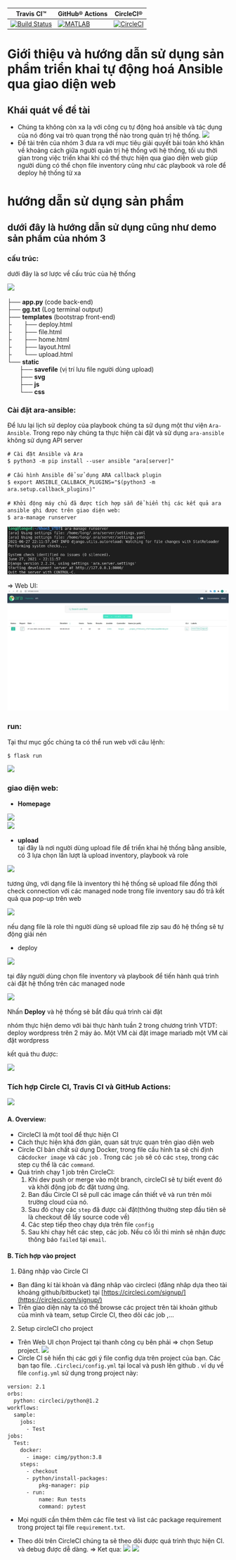 | Travis CI™ | GitHub® Actions | CircleCI® |
| ----------- | ----------- | ----------- |
| [![Build Status](https://travis-ci.com/toanduc0671/Nhom3_VTDT.svg)](https://travis-ci.com/toanduc0671/Nhom3_VTDT) | [![MATLAB](https://github.com/toanduc0671/Nhom3_VTDT/actions/workflows/Git_CI.yml/badge.svg)](https://github.com/toanduc0671/Nhom3_VTDT/actions/workflows/Git_CI.yml) | [![CircleCI](https://circleci.com/gh/4ward110/Nhom3_VTDT/tree/vu-duc-long.svg?style=svg)](https://github.com/4ward110/Nhom3_VTDT/tree/vu-duc-long) |
# **Giới thiệu và hướng dẫn sử dụng sản phẩm triển khai tự động hoá Ansible qua giao diện web**

## **Khái quát về đề tài**

- Chúng ta không còn xa lạ với công cụ tự động hoá ansible và tác dụng của nó đóng vai trò quan trọng thế nào trong quản trị hệ thống.
![](https://raw.githubusercontent.com/toanduc0671/Nhom3_VTDT/main/image/ansible.png)
- Đề tài trên của nhóm 3 đưa ra với mục tiêu giải quyết bài toán khó khăn về khoảng cách giữa người quản trị hệ thống với hệ thống, tối ưu thời gian trong việc triển khai khi có thể thực hiện qua giao diện web giúp người dùng có thể chọn file inventory cũng như các playbook và role để deploy hệ thống từ xa

# **hướng dẫn sử dụng sản phẩm**

## **dưới đây là hướng dẫn sử dụng cũng như demo sản phẩm của nhóm 3**

### **cấu trúc**:
dưới đây là sơ lược về cấu trúc của hệ thống<br/>

![](https://raw.githubusercontent.com/toanduc0671/Nhom3_VTDT/main/image/filestructure.png)<br/>

├── **app.py**  (code back-end) <br/>
├── **gg.txt**  (Log terminal output) <br/>
├── **templates**  (bootstrap front-end) <br/>
├&nbsp;&nbsp;&nbsp;&nbsp;&nbsp;&nbsp; ├── deploy.html <br/>
├&nbsp;&nbsp;&nbsp;&nbsp;&nbsp;&nbsp; ├── file.html <br/>
├&nbsp;&nbsp;&nbsp;&nbsp;&nbsp;&nbsp; ├── home.html <br/>
├&nbsp;&nbsp;&nbsp;&nbsp;&nbsp;&nbsp; ├── layout.html <br/>
├&nbsp;&nbsp;&nbsp;&nbsp;&nbsp;&nbsp; └── upload.html <br/>
└── **static** <br/>
&nbsp;&nbsp;&nbsp;&nbsp;&nbsp;&nbsp; ├── **savefile**  (vị trí lưu file người dùng upload) <br/>
&nbsp;&nbsp;&nbsp;&nbsp;&nbsp;&nbsp; ├── **svg**<br/>
&nbsp;&nbsp;&nbsp;&nbsp;&nbsp;&nbsp; ├── **js**<br/>
&nbsp;&nbsp;&nbsp;&nbsp;&nbsp;&nbsp; └── **css**<br/>

### **Cài đặt ara-ansible**:
Để lưu lại lịch sử deploy của playbook chúng ta sử dụng một thư viện `Ara-Ansible`.
Trong repo này chúng ta thực hiện cài đặt và sử dụng `ara-ansible` không sử dụng API server
```
# Cài đặt Ansible và Ara
$ python3 -m pip install --user ansible "ara[server]"

# Cấu hình Ansible để sử dụng ARA callback plugin
$ export ANSIBLE_CALLBACK_PLUGINS="$(python3 -m ara.setup.callback_plugins)"

# Khởi động máy chủ đã được tích hợp sẵn để hiển thị các kết quả ara ansible ghi được trên giao diện web:
$ ara-manage runserver
```
![](/image/ara-server.jpg)

=> Web UI:
![](/image/ara-web.jpg)

### **run**:

Tại thư mục gốc chúng ta có thể run web với câu lệnh:<br/>
```bash
$ flask run
``` 

![](https://raw.githubusercontent.com/toanduc0671/Nhom3_VTDT/main/image/flaskrun.png)

### **giao diện web**:

- **Homepage**<br/>

![](https://raw.githubusercontent.com/toanduc0671/Nhom3_VTDT/main/image/homepage1.png)<br/>
![](https://raw.githubusercontent.com/toanduc0671/Nhom3_VTDT/main/image/homepage2.png)

- **upload**<br/>
tại đây là nơi người dùng upload file để triển khai hệ thống bằng ansible, có 3 lựa chọn lần lượt là upload inventory, playbook và role<br>

![](https://raw.githubusercontent.com/toanduc0671/Nhom3_VTDT/main/image/uploadTypefile.png) <br>

tương ứng, với dạng file là inventory thì hệ thống sẽ upload file đồng thời check connection với các managed node trong file inventory sau đó trả kết quả qua pop-up trên web<br>


![](https://raw.githubusercontent.com/toanduc0671/Nhom3_VTDT/main/image/connectionStatus.png)

nếu dạng file là role thì người dùng sẽ upload file zip sau đó hệ thống sẽ tự động giải nén<br>

- deploy

![](https://raw.githubusercontent.com/toanduc0671/Nhom3_VTDT/main/image/deploy.png)

tại đây người dùng chọn file inventory và playbook để tiến hành quá trình cài đặt hệ thống trên các managed node <br>

![](https://raw.githubusercontent.com/toanduc0671/Nhom3_VTDT/main/image/choosePlaybook.png)

Nhấn **Deploy** và hệ thống sẽ bắt đầu quá trình cài đặt<br>

nhóm thực hiện demo với bài thực hành tuần 2 trong chương trình VTDT: deploy wordpress trên 2 máy ảo. Một VM cài đặt image mariadb một VM cài đặt wordpress 

kết quả thu được:

![](https://raw.githubusercontent.com/toanduc0671/Nhom3_VTDT/main/image/result.png)

### Tích hợp Circle CI, Travis CI và GitHub Actions:
![](https://raw.githubusercontent.com/toanduc0671/Nhom3_VTDT/63b3d6496c7cf0c628dcb14cbb682ed5aebfb595/image/c.png)
#### A. Overview:
- CircleCI là một tool để thực hiện CI
- Cách thực hiện khá đơn giản, quan sát trực quan trên giao diện web
- Circle CI bản chất sử dụng Docker, trong file cấu hình ta sẽ chỉ định các`docker image` và các `job` . Trong các `job` sẽ có các `step`, trong các step cụ thể là các `command`.
- Quá trình chạy 1 job trên CircleCI:
    1. Khi dev push or merge vào một branch, circleCI sẽ tự biết event đó và khởi động job đc đặt tương ứng.
    2. Ban đầu Circle CI sẽ pull các image cần thiết vê và run trên môi trường cloud của nó.
    3. Sau đó chạy các `step` đã được cài đặt(thông thường step đầu tiên sẽ là checkout để lấy source code về)
    4. Các step tiếp theo chạy dựa trên file `config`
    5. Sau khi chạy hết các step, các job. Nếu có lỗi thì mình sẽ nhận được thông báo `failed` tại `email`.
#### B. Tích hợp vào project
1. Đăng nhập vào Circle CI
- Bạn đăng kí tài khoản và đăng nhâp vào circleci (đăng nhâp dựa theo tài khoảng github/bitbucket)
tại [https://circleci.com/signup/](https://circleci.com/signup/)
- Trên giao diện này ta có thể browse các project trên tài khoản github của mình và team, setup Circle CI, theo dõi các job ,...
2. Setup circleCI cho project
- Trên Web UI chọn Project tại thanh công cụ bên phải => chọn Setup project.
![](https://raw.githubusercontent.com/toanduc0671/Nhom3_VTDT/63b3d6496c7cf0c628dcb14cbb682ed5aebfb595/image/ch.jpg)
- Circle CI sẽ hiển thị các gợi ý file config dựa trên project của bạn. Các bạn tạo file. `.Circleci/config.yml` tại local và push lên github .
ví dụ về file `config.yml` sử dụng trong project này:
```
version: 2.1
orbs:
  python: circleci/python@1.2
workflows:
  sample:  
    jobs:
      - Test
jobs:
  Test:  
    docker:
      - image: cimg/python:3.8
    steps:
      - checkout
      - python/install-packages:
          pkg-manager: pip
      - run:
          name: Run tests
          command: pytest
```
- Mọi người cần thêm thêm các file test và list các package requirement trong project tại file `requirement.txt`.

- Theo dõi trên CircleCI chúng ta sẽ theo dõi được quá trình thực hiện CI. và debug được dễ dàng.
=> Ket qua:
![](https://raw.githubusercontent.com/toanduc0671/Nhom3_VTDT/63b3d6496c7cf0c628dcb14cbb682ed5aebfb595/image/r.jpg)
![](https://raw.githubusercontent.com/toanduc0671/Nhom3_VTDT/63b3d6496c7cf0c628dcb14cbb682ed5aebfb595/image/s.jpg)